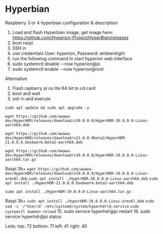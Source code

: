 # Hyperbian
Raspberry 3 or 4 hyperbian configuration &amp; description

1. Load and flash Hyperbian image, get image here: https://github.com/Hyperion-Project/HyperBian/releases
2. boot raspi
3. SSH in
4. use credentials User: hyperion, Password: ambientlight
5. run the following command to start hyperion web interface
6. sudo systemctl disable --now hyperion@pi
7. sudo systemctl enable --now hyperion@root


Alternative

1. Flash rapberry pi os lite 64 bit to cd card
2. boot and wait
3. ssh in and execute
```
sudo apt update && sudo apt upgrade -y
```
```wget https://github.com/awawa-dev/HyperHDR/releases/download/v20.0.0.0/HyperHDR-20.0.0.0-Linux-aarch64.deb```

```wget https://github.com/awawa-dev/HyperHDR/releases/download/v21.0.0.0beta2/HyperHDR-21.0.0.0.bookworm.beta2-aarch64.deb```

```wget https://github.com/awawa-dev/HyperHDR/releases/download/v19.0.0.0/HyperHDR-19.0.0.0-Linux-aarch64.tar.gz```


Raspi 3b+
```wget https://github.com/awawa-dev/HyperHDR/releases/download/v19.0.0.0/HyperHDR-19.0.0.0-Linux-armv6l.deb```
```sudo apt install ./HyperHDR-20.0.0.0-Linux-aarch64.deb```
```sudo apt install ./HyperHDR-21.0.0.0.bookworm.beta2-aarch64.deb```

```sudo apt install ./HyperHDR-19.0.0.0-Linux-aarch64.tar.gz```

Raspi 3b+
```sudo apt install ./HyperHDR-19.0.0.0-Linux-armv6l.deb```
```sudo sed -i '/^User/d' /etc/systemd/system/hyperhdr\@.service```
```sudo systemctl daemon-reload```
15. sudo service hyperhdr@pi restart
16. sudo service hyperhdr@pi status


Leds:
top: 72
bottom: 71
left: 41
right: 40



